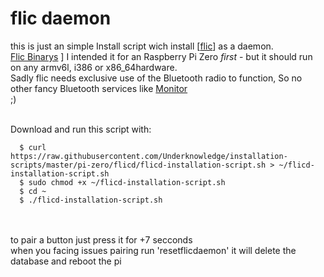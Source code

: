 # flic daemon
this is just an simple Install script wich install [[flic](https://github.com/50ButtonsEach/fliclib-linux-hci)] as a daemon.<br>
[Flic Binarys](https://github.com/50ButtonsEach/fliclib-linux-hci/tree/master/bin) ]
I intended it for an Raspberry Pi Zero *first* - but it should run on any armv6l, i386 or	x86_64hardware. <br>
Sadly flic needs exclusive use of the Bluetooth radio to function, So no other fancy Bluetooth services like [Monitor](https://github.com/andrewjfreyer/monitor) <br>
;) 

 <br>
Download and run this script with:

``` 
  $ curl https://raw.githubusercontent.com/Underknowledge/installation-scripts/master/pi-zero/flicd/flicd-installation-script.sh > ~/flicd-installation-script.sh
  $ sudo chmod +x ~/flicd-installation-script.sh
  $ cd ~
  $ ./flicd-installation-script.sh
``` 
 <br>
 <br>
to pair a button just press it for +7 secconds <br>
when you facing issues pairing run 'resetflicdaemon' it will delete the database and reboot the pi <br>
